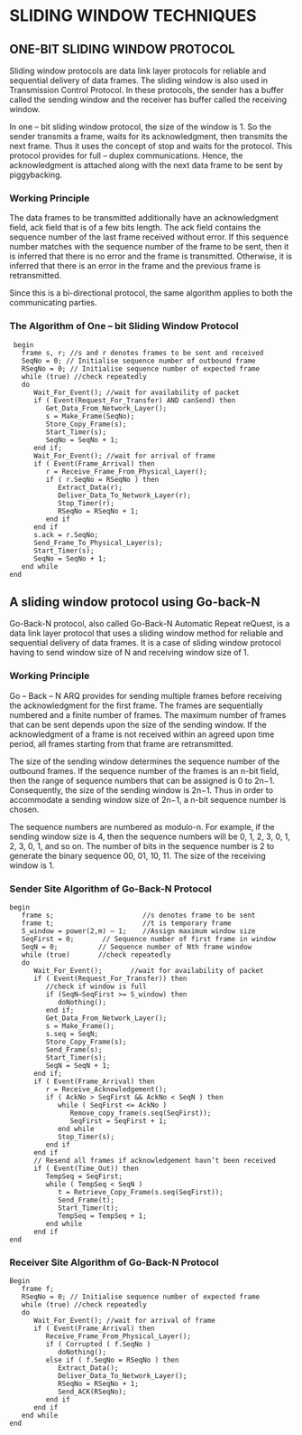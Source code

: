 # SLIDING WINDOW TECHNIQUES

## ONE-BIT SLIDING WINDOW PROTOCOL
Sliding window protocols are data link layer protocols for reliable and sequential delivery of data frames. The sliding window is also used in Transmission Control Protocol. In these protocols, the sender has a buffer called the sending window and the receiver has buffer called the receiving window.

In one – bit sliding window protocol, the size of the window is 1. So the sender transmits a frame, waits for its acknowledgment, then transmits the next frame. Thus it uses the concept of stop and waits for the protocol. This protocol provides for full – duplex communications. Hence, the acknowledgment is attached along with the next data frame to be sent by piggybacking.

### Working Principle
The data frames to be transmitted additionally have an acknowledgment field, ack field that is of a few bits length. The ack field contains the sequence number of the last frame received without error. If this sequence number matches with the sequence number of the frame to be sent, then it is inferred that there is no error and the frame is transmitted. Otherwise, it is inferred that there is an error in the frame and the previous frame is retransmitted.

Since this is a bi-directional protocol, the same algorithm applies to both the communicating parties.

### The Algorithm of One – bit Sliding Window Protocol
```
 begin
   frame s, r; //s and r denotes frames to be sent and received
   SeqNo = 0; // Initialise sequence number of outbound frame  
   RSeqNo = 0; // Initialise sequence number of expected frame
   while (true) //check repeatedly
   do
      Wait_For_Event(); //wait for availability of packet
      if ( Event(Request_For_Transfer) AND canSend) then
         Get_Data_From_Network_Layer();
         s = Make_Frame(SeqNo);
         Store_Copy_Frame(s);
         Start_Timer(s);
         SeqNo = SeqNo + 1;
      end if;
      Wait_For_Event(); //wait for arrival of frame
      if ( Event(Frame_Arrival) then
         r = Receive_Frame_From_Physical_Layer();
         if ( r.SeqNo = RSeqNo ) then
            Extract_Data(r);
            Deliver_Data_To_Network_Layer(r);
            Stop_Timer(r);
            RSeqNo = RSeqNo + 1;
         end if
      end if
      s.ack = r.SeqNo;
      Send_Frame_To_Physical_Layer(s);
      Start_Timer(s);
      SeqNo = SeqNo + 1;
   end while
end
```

## A sliding window protocol using Go-back-N
Go-Back-N protocol, also called Go-Back-N Automatic Repeat reQuest, is a data link layer protocol that uses a sliding window method for reliable and sequential delivery of data frames. It is a case of sliding window protocol having to send window size of N and receiving window size of 1.

### Working Principle
Go – Back – N ARQ provides for sending multiple frames before receiving the acknowledgment for the first frame. The frames are sequentially numbered and a finite number of frames. The maximum number of frames that can be sent depends upon the size of the sending window. If the acknowledgment of a frame is not received within an agreed upon time period, all frames starting from that frame are retransmitted.

The size of the sending window determines the sequence number of the outbound frames. If the sequence number of the frames is an n-bit field, then the range of sequence numbers that can be assigned is 0 to 2n−1. Consequently, the size of the sending window is 2n−1. Thus in order to accommodate a sending window size of 2n−1, a n-bit sequence number is chosen.

The sequence numbers are numbered as modulo-n. For example, if the sending window size is 4, then the sequence numbers will be 0, 1, 2, 3, 0, 1, 2, 3, 0, 1, and so on. The number of bits in the sequence number is 2 to generate the binary sequence 00, 01, 10, 11.
The size of the receiving window is 1.

### Sender Site Algorithm of Go-Back-N Protocol
```
begin
   frame s;                      //s denotes frame to be sent
   frame t;                      //t is temporary frame
   S_window = power(2,m) – 1;    //Assign maximum window size
   SeqFirst = 0;       // Sequence number of first frame in window
   SeqN = 0;          // Sequence number of Nth frame window
   while (true)       //check repeatedly
   do
      Wait_For_Event();       //wait for availability of packet
      if ( Event(Request_For_Transfer)) then
         //check if window is full
         if (SeqN–SeqFirst >= S_window) then
            doNothing();
         end if;
         Get_Data_From_Network_Layer();
         s = Make_Frame();
         s.seq = SeqN;
         Store_Copy_Frame(s);
         Send_Frame(s);
         Start_Timer(s);
         SeqN = SeqN + 1;
      end if;
      if ( Event(Frame_Arrival) then
         r = Receive_Acknowledgement();
         if ( AckNo > SeqFirst && AckNo < SeqN ) then
            while ( SeqFirst <= AckNo )
               Remove_copy_frame(s.seq(SeqFirst));
               SeqFirst = SeqFirst + 1;
            end while
            Stop_Timer(s);
         end if
      end if
      // Resend all frames if acknowledgement havn’t been received
      if ( Event(Time_Out)) then
         TempSeq = SeqFirst;
         while ( TempSeq < SeqN )
            t = Retrieve_Copy_Frame(s.seq(SeqFirst));
            Send_Frame(t);
            Start_Timer(t);
            TempSeq = TempSeq + 1;
         end while
      end if
end
```

### Receiver Site Algorithm of Go-Back-N Protocol
```
Begin
   frame f;
   RSeqNo = 0; // Initialise sequence number of expected frame
   while (true) //check repeatedly
   do
      Wait_For_Event(); //wait for arrival of frame
      if ( Event(Frame_Arrival) then
         Receive_Frame_From_Physical_Layer();
         if ( Corrupted ( f.SeqNo )
            doNothing();
         else if ( f.SeqNo = RSeqNo ) then
            Extract_Data();
            Deliver_Data_To_Network_Layer();
            RSeqNo = RSeqNo + 1;
            Send_ACK(RSeqNo);
         end if
      end if
   end while
end
```
